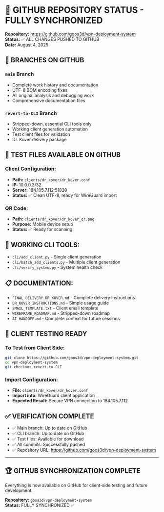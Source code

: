 # 🚀 GITHUB REPOSITORY STATUS - FULLY SYNCHRONIZED
**Repository:** https://github.com/goos3d/vpn-deployment-system  
**Status:** ✅ ALL CHANGES PUSHED TO GITHUB  
**Date:** August 4, 2025

## 📁 **BRANCHES ON GITHUB**

### **`main` Branch**
- Complete work history and documentation
- UTF-8 BOM encoding fixes
- All original analysis and debugging work
- Comprehensive documentation files

### **`revert-to-CLI` Branch**
- Stripped-down, essential CLI tools only
- Working client generation automation
- Test client files for validation
- Dr. Kover delivery package

## 🧪 **TEST FILES AVAILABLE ON GITHUB**

### **Client Configuration:**
- **Path:** `clients/dr_kover/dr_kover.conf`
- **IP:** 10.0.0.3/32
- **Server:** 184.105.7.112:51820
- **Status:** ✅ Clean UTF-8, ready for WireGuard import

### **QR Code:**
- **Path:** `clients/dr_kover/dr_kover_qr.png`
- **Purpose:** Mobile device setup
- **Status:** ✅ Ready for scanning

## 🔧 **WORKING CLI TOOLS:**
- `cli/add_client.py` - Single client generation
- `cli/batch_add_clients.py` - Multiple client generation
- `cli/verify_system.py` - System health check

## 📋 **DOCUMENTATION:**
- `FINAL_DELIVERY_DR_KOVER.md` - Complete delivery instructions
- `DR_KOVER_INSTRUCTIONS.md` - Simple usage guide
- `EMAIL_TEMPLATE.txt` - Client email template
- `WIREFRAME_ROADMAP.md` - Stripped-down roadmap
- `AI_HANDOFF.md` - Complete context for future sessions

## 🎯 **CLIENT TESTING READY**

### **To Test from Client Side:**
```bash
git clone https://github.com/goos3d/vpn-deployment-system.git
cd vpn-deployment-system
git checkout revert-to-CLI
```

### **Import Configuration:**
- **File:** `clients/dr_kover/dr_kover.conf`
- **Import into:** WireGuard client application
- **Expected Result:** Secure VPN connection to 184.105.7.112

## ✅ **VERIFICATION COMPLETE**
- ✅ Main branch: Up to date on GitHub
- ✅ CLI branch: Up to date on GitHub  
- ✅ Test files: Available for download
- ✅ All commits: Successfully pushed
- ✅ Repository URL: https://github.com/goos3d/vpn-deployment-system

---
## 🏆 **GITHUB SYNCHRONIZATION COMPLETE**
Everything is now available on GitHub for client-side testing and future development.

**Repository:** `goos3d/vpn-deployment-system`  
**Status:** FULLY SYNCHRONIZED ✅

